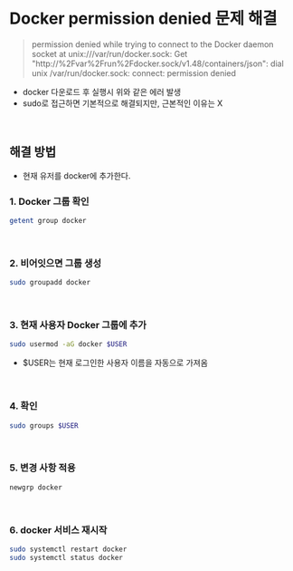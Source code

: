 # Docker permission denied 문제 해결
> permission denied while trying to connect to the Docker daemon socket at unix:///var/run/docker.sock: 
> Get "http://%2Fvar%2Frun%2Fdocker.sock/v1.48/containers/json": dial unix /var/run/docker.sock: connect: permission denied
- docker 다운로드 후 실행시 위와 같은 에러 발생
- sudo로 접근하면 기본적으로 해결되지만, 근본적인 이유는 X

<br>

## 해결 방법
- 현재 유저를 docker에 추가한다.

### 1. Docker 그룹 확인
```bash
getent group docker
```

<br>

### 2. 비어잇으면 그룹 생성
```bash
sudo groupadd docker
```

<br>

### 3. 현재 사용자 Docker 그룹에 추가
```bash
sudo usermod -aG docker $USER
```
- $USER는 현재 로그인한 사용자 이름을 자동으로 가져옴

<br>

### 4. 확인
```bash
sudo groups $USER
```

<br>

### 5. 변경 사항 적용
```bash
newgrp docker
```

<br>

### 6. docker 서비스 재시작
```bash
sudo systemctl restart docker
sudo systemctl status docker
```

<br><br><br>
